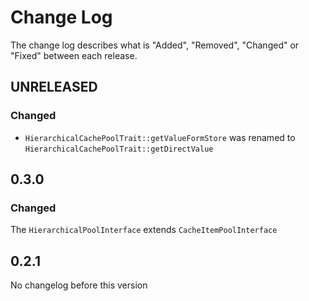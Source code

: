 # Change Log

The change log describes what is "Added", "Removed", "Changed" or "Fixed" between each release. 

## UNRELEASED

### Changed

* `HierarchicalCachePoolTrait::getValueFormStore` was renamed to `HierarchicalCachePoolTrait::getDirectValue`

## 0.3.0

### Changed

The `HierarchicalPoolInterface` extends `CacheItemPoolInterface`

## 0.2.1

No changelog before this version

